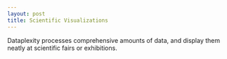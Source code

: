 ```yaml
---
layout: post
title: Scientific Visualizations
---
```

Dataplexity processes comprehensive amounts of data, and display them neatly at scientific fairs or exhibitions.
